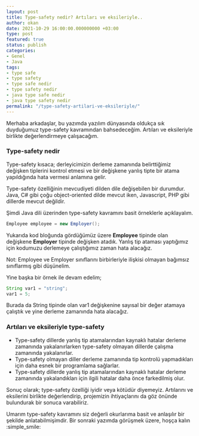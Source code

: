 ```yaml
---
layout: post
title: Type-safety nedir? Artıları ve eksileriyle..
author: okan
date: 2021-10-29 16:00:00.000000000 +03:00
type: post
featured: true
status: publish
categories:
- Genel 
- Java
tags:
- type safe
- type safety
- type safe nedir
- type safety nedir
- java type safe nedir
- java type safety nedir
permalink: "/type-safety-artilari-ve-eksileriyle/"
---
```

Merhaba arkadaşlar, bu yazımda yazılım dünyasında oldukça sık duyduğumuz type-safety kavramından bahsedeceğim. Artıları ve eksileriyle birlikte değerlendirmeye çalışacağım.

### Type-safety nedir

Type-safety kısaca; derleyicimizin derleme zamanında belirttiğimiz değişken tiplerini kontrol etmesi ve bir değişkene yanlış tipte bir atama yapıldığında hata vermesi anlamına gelir.

Type-safety özelliğinin mevcudiyeti dilden dile değişebilen bir durumdur. Java, C# gibi çoğu object-oriented dilde mevcut iken, Javascript, PHP gibi dillerde mevcut değildir.

Şimdi Java dili üzerinden type-safety kavramını basit örneklerle açıklayalım.

```java
Employee employee = new Employer();
```
Yukarıda kod bloğunda gördüğümüz üzere **Employee** tipinde olan değişkene **Employer** tipinde değişken atadık. Yanlış tip ataması yaptığımız için kodumuzu derlemeye çalıştığımız zaman hata alacağız.

Not: Employee ve Employer sınıflarını birbirleriyle ilişkisi olmayan bağımsız sınıflarmış gibi düşünelim.

Yine başka bir örnek ile devam edelim;
```java
String var1 = "string";
var1 = 5;
```
Burada da String tipinde olan var1 değişkenine sayısal bir değer atamaya çalıştık ve yine derleme zamanında hata alacağız.

### Artıları ve eksileriyle **type-safety**
* Type-safety dillerde yanlış tip atamalarından kaynaklı hatalar derleme zamanında yakalanırlarken type-safety olmayan dillerde çalışma zamanında yakalanırlar. 
* Type-safety olmayan diller derleme zamanında tip kontrolü yapmadıkları için daha esnek bir programlama sağlarlar.
* Type-safety dillerde yanlış tip atamalarından kaynaklı hatalar derleme zamanında yakalandıkları için ilgili hatalar daha önce farkedilmiş olur.

Sonuç olarak; type-safety özelliği iyidir veya kötüdür diyemeyiz. Artılarını ve eksilerini birlikte değerlendirip, projemizin ihtiyaçlarını da göz önünde bulundurak bir sonuca varabiliriz.

Umarım type-safety kavramını siz değerli okurlarıma basit ve anlaşılır bir şekilde anlatabilmişimdir. Bir sonraki yazımda görüşmek üzere, hoşça kalın :simple_smile:

    